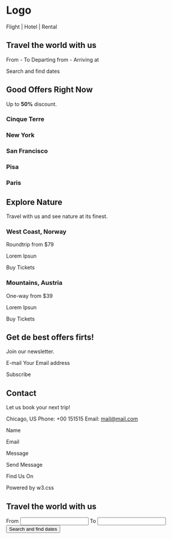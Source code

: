 # Logo

Flight | Hotel | Rental

## Travel the world with us

From - To
Departing from - Arriving at

Search and find dates

## Good Offers Right Now

Up to **50%** discount.

### Cinque Terre

### New York

### San Francisco

### Pisa

### Paris

## Explore Nature

Travel with us and see nature at its finest.

### West Coast, Norway

Roundtrip from $79

Lorem Ipsun

Buy Tickets

### Mountains, Austria

One-way from $39

Lorem Ipsun

Buy Tickets

## Get de best offers firts!

Join our newsletter.

E-mail
Your Email address

Subscribe

## Contact

Let us book your next trip!

Chicago, US
Phone: +00 151515
Email: mail@mail.com

Name

Email

Message

Send Message

Find Us On

Powered by w3.css

<form action="#" method="get" class="flight-form">
          <h2>Travel the world with us</h2>
          <label for="depart">From</label>
          <input type="search" name="depart" id="depart" />
          <label for="arrival">To</label>
          <input type="search" name="arrival" id="arrival" />
          <button type="submit" id="flight-submit">
            Search and find dates
          </button>
        </form>
